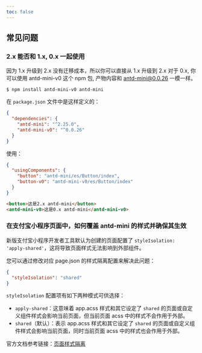 ```yaml
---
toc: false
---
```


## 常见问题

### 2.x 能否和 1.x, 0.x 一起使用

因为 1.x 升级到 2.x 没有迁移成本，所以你可以直接从 1.x 升级到 2.x
对于 0.x, 你可以使用 antd-mini-v0 这个 npm 包, 产物内容和 antd-mini@0.0.26 一模一样。

```
$ npm install antd-mini-v0 antd-mini
```

在 `package.json` 文件中是这样定义的：

```json
{
  "dependencies": {
    "antd-mini": "^2.25.0",
    "antd-mini-v0": "^0.0.26"
  }
}
```

使用：

```json
{
  "usingComponents": {
    "button": "antd-mini/es/Button/index",
    "button-v0": "antd-mini-v0/es/Button/index"
  }
}
```

```html
<button>这是2.x antd-mini</button>
<antd-mini-v0>这是0.x antd-mini</antd-mini-v0>
```

### 在支付宝小程序页面中，如何覆盖 antd-mini 的样式并确保其生效

新版支付宝小程序开发者工具默认为创建的页面配置了 `styleIsolation: 'apply-shared'`，这将导致页面样式无法影响到外部组件。

您可以通过修改对应 page.json 的样式隔离配置来解决此问题：

```json
{
  "styleIsolation": "shared"
}
```

`styleIsolation` 配置项有如下两种模式可供选择：

- `apply-shared`：这意味着 app.acss 样式和其它设定了 `shared` 的页面或自定义组件样式会影响当前页面，但当前页面 acss 中的样式不会作用于外部。
- `shared`（默认）：表示 app.acss 样式和其它设定了 `shared` 的页面或自定义组件样式会影响当前页面，同时当前页面 acss 中的样式也会作用于外部。

官方文档参考链接：[页面样式隔离](https://opendocs.alipay.com/mini/framework/page-acss#%E9%A1%B5%E9%9D%A2%E6%A0%B7%E5%BC%8F%E9%9A%94%E7%A6%BB)